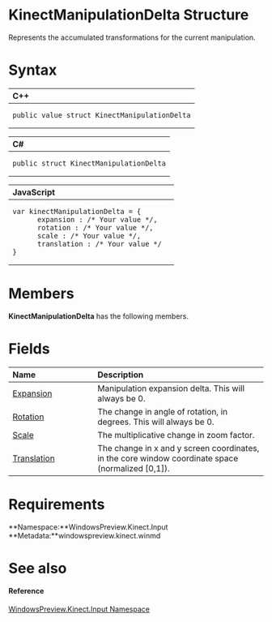 KinectManipulationDelta Structure  
=================================  

Represents the accumulated transformations for the current manipulation. <span id="syntaxSection"></span>

Syntax  
======  

<table>
<colgroup>
<col width="100%" />
</colgroup>
<thead>
<tr class="header">
<th align="left">C++</th>
</tr>
</thead>
<tbody>
<tr class="odd">
<td align="left"><pre><code>public value struct KinectManipulationDelta</code></pre></td>
</tr>
</tbody>
</table>

<table>
<colgroup>
<col width="100%" />
</colgroup>
<thead>
<tr class="header">
<th align="left">C#</th>
</tr>
</thead>
<tbody>
<tr class="odd">
<td align="left"><pre><code>public struct KinectManipulationDelta</code></pre></td>
</tr>
</tbody>
</table>

<table>
<colgroup>
<col width="100%" />
</colgroup>
<thead>
<tr class="header">
<th align="left">JavaScript</th>
</tr>
</thead>
<tbody>
<tr class="odd">
<td align="left"><pre><code>var kinectManipulationDelta = {  
      expansion : /* Your value */,   
      rotation : /* Your value */,   
      scale : /* Your value */,   
      translation : /* Your value */  
}</code></pre></td>
</tr>
</tbody>
</table>

<span id="classMembersSection"></span>

Members  
=======  

**KinectManipulationDelta** has the following members.  

<span id="publicfieldsSection"></span>

Fields  
======  

<table>
<colgroup>
<col width="30%" />
<col width="60%" />
</colgroup>
<thead>
<tr class="header">
<th align="left">Name</th>
<th align="left">Description</th>
</tr>
</thead>
<tbody>
<tr class="odd">
<td align="left"><a href="KinectManipulationDelta/KinectManipulationDelta/Expansion_Field.md">Expansion</a></td>
<td align="left">Manipulation expansion delta. This will always be 0.</td>
</tr>
<tr class="even">
<td align="left"><a href="KinectManipulationDelta/KinectManipulationDelta/Rotation_Field.md">Rotation</a></td>
<td align="left">The change in angle of rotation, in degrees. This will always be 0.</td>
</tr>
<tr class="odd">
<td align="left"><a href="KinectManipulationDelta/KinectManipulationDelta/Scale_Field.md">Scale</a></td>
<td align="left">The multiplicative change in zoom factor.</td>
</tr>
<tr class="even">
<td align="left"><a href="KinectManipulationDelta/KinectManipulationDelta/Translation_Field.md">Translation</a></td>
<td align="left">The change in x and y screen coordinates, in the core window coordinate space (normalized [0,1]).</td>
</tr>
</tbody>
</table>

<span id="requirements"></span>

Requirements  
============  

**Namespace:**WindowsPreview.Kinect.Input  
**Metadata:**windowspreview.kinect.winmd  

<span id="ID4EU"></span>

See also  
========  

<span id="ID4EW"></span>
#### Reference  

[WindowsPreview.Kinect.Input Namespace](../Kinect.Input.md)  



<!--Please do not edit the data in the comment block below.-->
<!--
TOCTitle : KinectManipulationDelta Structure
RLTitle : KinectManipulationDelta Structure
KeywordK : KinectManipulationDelta structure, about
HelpPriority : 2
TopicType : apiref
KeywordF : WindowsPreview.Kinect.Input.KinectManipulationDelta
KeywordF : KinectManipulationDelta
KeywordF : WindowsPreview.Kinect.Input.KinectManipulationDelta
KeywordA : T:WindowsPreview.Kinect.Input.KinectManipulationDelta
AssetID : T:WindowsPreview.Kinect.Input.KinectManipulationDelta
Locale : en-us
CommunityContent : 1
APIType : Managed
APILocation : windowspreview.kinect.winmd
APIName : WindowsPreview.Kinect.Input.KinectManipulationDelta
TargetOS : Windows
TopicType : kbSyntax
DevLang : VB
DevLang : CSharp
DevLang : JavaScript
DevLang : C++
DocSet : K4Wv2
ProjType : K4Wv2Proj
Technology : Kinect for Windows
Product : Kinect for Windows SDK v2
productversion : 20
-->

